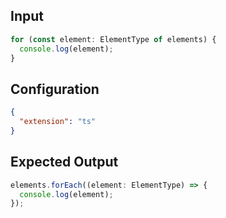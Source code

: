 
## Input
```javascript input
for (const element: ElementType of elements) {
  console.log(element);
}
```

## Configuration
```json configuration
{
  "extension": "ts"
}
```

## Expected Output
```javascript expected output
elements.forEach((element: ElementType) => {
  console.log(element);
});
```
